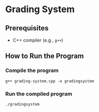 # Grading System

## Prerequisites

- C++ compiler (e.g., `g++`)

## How to Run the Program

### Compile the program

```
g++ grading-system.cpp -o gradingsystem
```

### Run the compiled program

```
./gradingsystem
```
